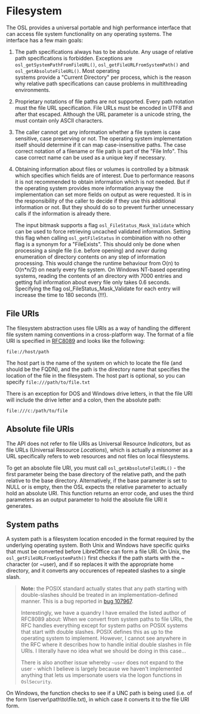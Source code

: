# Filesystem

The OSL provides a universal portable and high performance interface that can access file system functionality on any operating systems. The interface has a few main goals:

1. The path specifications always has to be absolute. Any usage of relative path specifications is forbidden. Exceptions are `osl_getSystemPathFromFileURL()`, `osl_getFileURLFromSystemPath()` and `osl_getAbsoluteFileURL()`. Most operating  
   systems provide a "Current Directory" per process, which is the reason why  relative path specifications can cause problems in multithreading  environments.

2. Proprietary notations of file paths are not supported. Every path notation must the file URL specification. File URLs must be encoded in UTF8 and after that escaped. Although the URL parameter is a unicode string, the must contain only ASCII characters.

3. The caller cannot get any information whether a file system is case sensitive, case preserving or not. The operating system implementation itself should determine if it can map case-insensitive paths. The case correct notation of a filename or file path is part of the "File Info". This case correct name can be used as a unique key if necessary.

4. Obtaining information about files or volumes is controlled by a bitmask which specifies which fields are of interest. Due to performance reasons it is not recommended to obtain information which is not needed.  But if the operating system provides more information anyway the implementation can set more fields on output as were requested. It is in the responsibility of the caller to decide if they use this additional information or not. But they should do so to prevent further unnecessary calls if the information is already there.

   The input bitmask supports a flag `osl_FileStatus_Mask_Validate` which can be used to force retrieving uncached validated information. Setting this flag when calling `osl_getFileStatus` in combination with no other flag is a synonym for a "FileExists". This should only be done when processing a single file \(i.e. before opening\) and _never_ during enumeration of directory contents on any step of information processing. This would change the runtime behaviour from O\(n\) to O\(n\*n/2\) on nearly every file system.  On Windows NT-based operating systems, reading the contents of an directory with 7000 entries and getting full information about every file only takes 0.6 seconds. Specifying the flag osl\_FileStatus\_Mask\_Validate for each entry will increase the time to 180 seconds \(!!!\).

## File URIs

The filesystem abstraction uses file URIs as a way of handling the different file system naming conventions in a cross-platform way. The format of a file URI is specified in [RFC8089](https://tools.ietf.org/html/rfc8089) and looks like the following:

```
file://host/path
```

The host part is the name of the system on which to locate the file (and should be the FQDN), and the path is the directory name that specifies the location of the file in the filesystem. The host part is optional, so you can specify `file:///path/to/file.txt`

There is an exception for DOS and Windows drive letters, in that the file URI will include the drive letter and a colon, then the absolute path:

```
file:///c:/path/to/file
```

## Absolute file URIs

The API does not refer to file URIs as Universal Resource _Indicators_, but as file URLs (Universal Resource _Locations_), which is actually a misnomer as a URL specifically refers to web resources and not files on local filesystems. 

To get an absolute file URI, you must call `osl_getAbsoluteFileURL()` - the first parameter being the base directory of the relative path, and the path relative to the base directory. Alternatively, if the base parameter is set to NULL or is empty, then the OSL expects the relative parameter to actually hold an absolute URI. This function returns an error code, and uses the third parameters as an output parameter to hold the absolute file URI it generates. 

## System paths

A system path is a filesystem location encoded in the format required by the underlying operating system. Both Unix and Windows have specific quirks that must be converted before LibreOffice can form a file URI. On Unix, the `osl_getFileURLFromSystemPath()` first checks if the path starts with the ~ character (or ~user), and if so replaces it with the appropriate home directory, and it converts any occurences of repeated slashes to a single slash. 

> **Note:** the POSIX standard actually states that any path starting with double-slashes should be treated in an implementation-defined manner. This is a bug reported in [bug 107967](https://bugs.documentfoundation.org/show_bug.cgi?id=107967). 
>
> Interestingly, we have a quandry I have emailed the listed author of RFC8089 about: When we convert from system paths to file URIs, the RFC handles everything except for system paths on POSIX systems that start with double slashes. POSIX defines this as up to the operating system to implement. However, I cannot see anywhere in the RFC where it describes how to handle initial double slashes in file URIs. I literally have no idea what we should be doing in this case...
>
> There is also another issue whereby `~user` does not expand to the user - which I believe is largely because we haven't implemented anything that lets us impersonate users via the logon functions in `OslSecurity`.

On Windows, the function checks to see if a UNC path is being used (i.e. of the form \\\server\path\to\file.txt), in which case it converts it to the file URI form.
